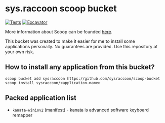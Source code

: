 # sys.raccoon scoop bucket

[![Tests](https://github.com/sysraccoon/scoop-bucket/actions/workflows/ci.yml/badge.svg)](https://github.com/sysraccoon/scoop-bucket/actions/workflows/ci.yml) [![Excavator](https://github.com/sysraccoon/scoop-bucket/actions/workflows/excavator.yml/badge.svg)](https://github.com/sysraccoon/scoop-bucket/actions/workflows/excavator.yml)

More information about Scoop can be founded [here](https://scoop.sh).

This bucket was created to make it easier for me to install some applications personally. No guarantees are provided. Use this repository at your own risk.

## How to install any application from this bucket?

```pwsh
scoop bucket add sysraccoon https://github.com/sysraccoon/scoop-bucket
scoop install sysraccoon/<application-name>
```

## Packed application list

+ `kanata-winiov2` ([manifest](manifest/kanata-winiov2.json)) - [kanata](https://github.com/jtroo/kanata) is advanced software keyboard remapper

